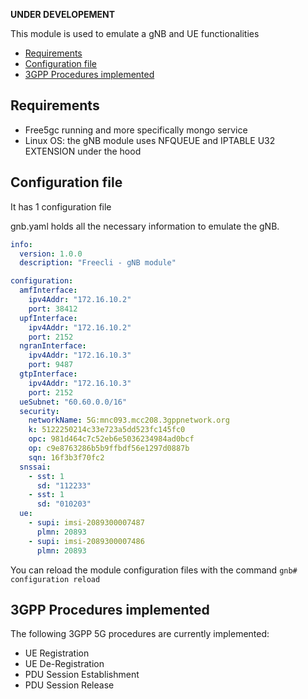 **UNDER DEVELOPEMENT**

This module is used to emulate a gNB and UE functionalities

- [Requirements](#requirements)
- [Configuration file](#configuration-file)
- [3GPP Procedures implemented](#3gpp-procedures-implemented)

## Requirements

- Free5gc running and more specifically mongo service
- Linux OS: the gNB module uses NFQUEUE and IPTABLE U32 EXTENSION under the hood

## Configuration file

It has 1 configuration file

gnb.yaml holds all the necessary information to emulate the gNB.

```yaml
info:
  version: 1.0.0
  description: "Freecli - gNB module"

configuration:
  amfInterface:
    ipv4Addr: "172.16.10.2"
    port: 38412
  upfInterface:
    ipv4Addr: "172.16.10.2"
    port: 2152
  ngranInterface:
    ipv4Addr: "172.16.10.3"
    port: 9487
  gtpInterface:
    ipv4Addr: "172.16.10.3"
    port: 2152
  ueSubnet: "60.60.0.0/16"
  security:
    networkName: 5G:mnc093.mcc208.3gppnetwork.org
    k: 5122250214c33e723a5dd523fc145fc0
    opc: 981d464c7c52eb6e5036234984ad0bcf
    op: c9e8763286b5b9ffbdf56e1297d0887b
    sqn: 16f3b3f70fc2
  snssai:
    - sst: 1
      sd: "112233"
    - sst: 1
      sd: "010203"
  ue:
    - supi: imsi-2089300007487
      plmn: 20893
    - supi: imsi-2089300007486
      plmn: 20893
```

You can reload the module configuration files with the command `gnb# configuration reload`

## 3GPP Procedures implemented

The following 3GPP 5G procedures are currently implemented:

- UE Registration
- UE De-Registration
- PDU Session Establishment
- PDU Session Release